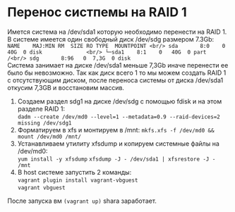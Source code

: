# **Перенос систпемы на RAID 1**

Имется система на /dev/sda1 которую необходимо перенести на RAID 1. В системе имеется один свободный диск /dev/sdg размером 7.3Gb: <br/> 
`NAME    MAJ:MIN RM  SIZE RO TYPE  MOUNTPOINT <br/>
sda       8:0    0   40G  0 disk              <br/>
└─sda1    8:1    0   40G  0 part              /<br/>
sdg       8:96   0  7,3G  0 disk`          <br/>
Система занимает на диске /dev/sda1 меньше 7,3Gb иначе перенести ее было бы невозможно.
Так как диск всего 1 то мы можем создать RAID 1 с отсутствующим диском, после переноса системы от диска /dev/sda1 откусим 7,3GB  и восстановим массив.
1. Создаем раздел sdg1 на диске /dev/sdg с помощью fdisk и на этом разделе RAID 1:<br/>
   `dadm --create /dev/md0 --level=1 --metadata=0.9 --raid-devices=2 missing /dev/sdg1`
2. Форматируем в xfs и монтируем в /mnt:
   `mkfs.xfs -f /dev/md0 && mount /dev/md0 /mnt/`
3. Устанавливаем утилиту xfsdump и копируем системные файлы на /dev/md0: <br/>
   `yum install -y xfsdump`
   `xfsdump -J - /dev/sda1 | xfsrestore -J - /mnt`
4. В host системе запустить 2 команды: <br/>
   `vagrant plugin install vagrant-vbguest` <br/>
   `vagrant vbguest` <br/>

После запуска вм `(vagrant up)` shara заработает.
